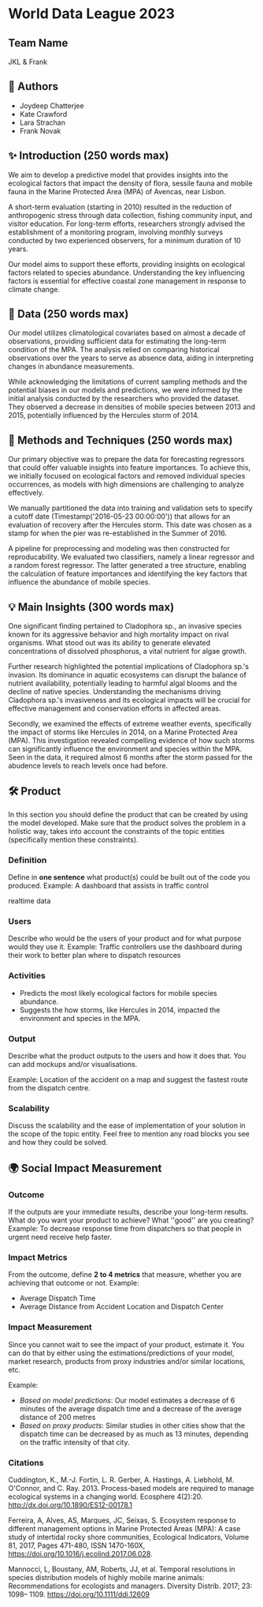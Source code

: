 ﻿# World Data League 2023

## Team Name

JKL & Frank

## 👥 Authors

* Joydeep Chatterjee
* Kate Crawford
* Lara Strachan
* Frank Novak

## ✨ Introduction (250 words max)

We aim to develop a predictive model that provides insights into the ecological factors that impact the density of flora, sessile fauna and mobile fauna in the Marine Protected Area (MPA) of Avencas, near Lisbon. 

A short-term evaluation (starting in 2010) resulted in the reduction of anthropogenic stress through data collection, fishing community input, and visitor education. For long-term efforts, researchers strongly advised the establishment of a monitoring program, involving monthly surveys conducted by two experienced observers, for a minimum duration of 10 years. 

Our model aims to support these efforts, providing insights on ecological factors related to species abundance. Understanding the key influencing factors is essential for effective coastal zone management in response to climate change.

## 🔢 Data (250 words max)

Our model utilizes climatological covariates based on almost a decade of observations, providing sufficient data for estimating the long-term condition of the MPA. The analysis relied on comparing historical observations over the years to serve as absence data, aiding in interpreting changes in abundance measurements.

While acknowledging the limitations of current sampling methods and the potential biases in our models and predictions, we were informed by the initial analysis conducted by the researchers who provided the dataset. They observed a decrease in densities of mobile species between 2013 and 2015, potentially influenced by the Hercules storm of 2014.

## 🧮 Methods and Techniques (250 words max)

Our primary objective was to prepare the data for forecasting regressors that could offer valuable insights into feature importances. To achieve this, we initially focused on ecological factors and removed individual species occurrences, as models with high dimensions are challenging to analyze effectively. 

We manually partitioned the data into training and validation sets to specify a cutoff date (Timestamp('2016-05-23 00:00:00')) that allows for an evaluation of recovery after the Hercules storm. This date was chosen as a stamp for when the pier was re-established in the Summer of 2016.

A pipeline for preprocessing and modeling was then constructed for reproducability. We evaluated two classifiers, namely a linear regressor and a random forest regressor. The latter generated a tree structure, enabling the calculation of feature importances and identifying the key factors that influence the abundance of mobile species.



## 💡 Main Insights (300 words max)
One significant finding pertained to Cladophora sp., an invasive species known for its aggressive behavior and high mortality impact on rival organisms. What stood out was its ability to generate elevated concentrations of dissolved phosphorus, a vital nutrient for algae growth.

Further research highlighted the potential implications of Cladophora sp.'s invasion. Its dominance in aquatic ecosystems can disrupt the balance of nutrient availability, potentially leading to harmful algal blooms and the decline of native species. Understanding the mechanisms driving Cladophora sp.'s invasiveness and its ecological impacts will be crucial for effective management and conservation efforts in affected areas.

Secondly, we examined the effects of extreme weather events, specifically the impact of storms like Hercules in 2014, on a Marine Protected Area (MPA). This investigation revealed compelling evidence of how such storms can significantly influence the environment and species within the MPA. Seen in the data, it required almost 6 months after the storm passed for the abudence levels to reach levels once had before.

## 🛠️ Product

In this section you should define the product that can be created by using the model developed. Make sure that the product solves the problem in a holistic way, takes into account the constraints of the topic entities (specifically mention these constraints).

### Definition

Define in **one sentence** what product(s) could be built out of the code you produced.
Example: A dashboard that assists in traffic control

realtime data

### Users

Describe who would be the users of your product and for what purpose would they use it.
Example: Traffic controllers use the dashboard during their work to better plan where to dispatch resources

### Activities

* Predicts the most likely ecological factors for mobile species abundance.
* Suggests the how storms, like Hercules in 2014, impacted the environment and species in the MPA.

### Output

Describe what the product outputs to the users and how it does that. You can add mockups and/or visualisations.

Example: Location of the accident on a map and suggest the fastest route from the dispatch centre.

### Scalability

Discuss the scalability and the ease of implementation of your solution in the scope of the topic entity. Feel free to mention any road blocks you see and how they could be solved.

## 🌍 Social Impact Measurement


### Outcome

If the outputs are your immediate results, describe your long-term results. What do you want your product to achieve? What ''good'' are you creating?
Example: To decrease response time from dispatchers so that people in urgent need receive help faster.

### Impact Metrics

From the outcome, define **2 to 4 metrics** that measure, whether you are achieving that outcome or not.
Example:

* Average Dispatch Time
* Average Distance from Accident Location and Dispatch Center

### Impact Measurement

Since you cannot wait to see the impact of your product, estimate it. You can do that by either using the estimations/predictions of your model, market research, products from proxy industries and/or similar locations, etc.


Example:
* *Based on model predictions*: Our model estimates a decrease of 6 minutes of the average dispatch time and a decrease of the average distance of 200 metres
* *Based on proxy products*: Similar studies in other cities show that the dispatch time can be decreased by as much as 13 minutes, depending on the traffic intensity of that city.

### Citations

Cuddington, K., M.-J. Fortin, L. R. Gerber, A. Hastings, A. Liebhold, M. O'Connor, and C. Ray. 2013. Process-based models are required to manage ecological systems in a changing world. Ecosphere 4(2):20. http://dx.doi.org/10.1890/ES12-00178.1

Ferreira, A, Alves, AS, Marques, JC, Seixas, S. Ecosystem response to different management options in Marine Protected Areas (MPA): A case study of intertidal rocky shore communities, Ecological Indicators, Volume 81, 2017, Pages 471-480, ISSN 1470-160X, https://doi.org/10.1016/j.ecolind.2017.06.028.

Mannocci, L, Boustany, AM, Roberts, JJ, et al. Temporal resolutions in species distribution models of highly mobile marine animals: Recommendations for ecologists and managers. Diversity Distrib. 2017; 23: 1098– 1109. https://doi.org/10.1111/ddi.12609

